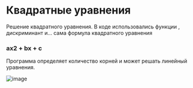 # Квадратные уравнения
Решение квадратного уравнения.
В коде использовались функции , дискриминант и…
сама формула квадратного уравнения
### ax2 + bx + c
Программа определяет количество корней и может решать линейный уравнения.

![image](https://user-images.githubusercontent.com/97751981/149619652-84c77c17-ec5f-423c-bf05-3fc90ccfb2da.png)
